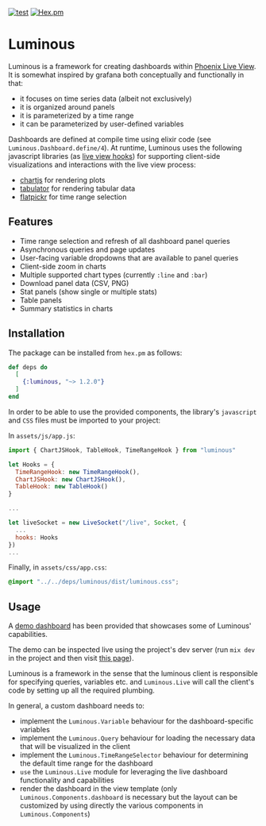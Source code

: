 [![test](https://github.com/elinverd/luminous/actions/workflows/test.yml/badge.svg?branch=main)](https://github.com/elinverd/luminous/actions/workflows/test.yml)
[![Hex.pm](https://img.shields.io/hexpm/v/luminous)](https://hex.pm/packages/luminous)

# Luminous

Luminous is a framework for creating dashboards within [Phoenix Live
View](https://www.phoenixframework.org/). It is somewhat inspired by
grafana both conceptually and functionally in that:

- it focuses on time series data (albeit not exclusively)
- it is organized around panels
- it is parameterized by a time range
- it can be parameterized by user-defined variables

Dashboards are defined at compile time using elixir code (see
`Luminous.Dashboard.define/4`). At runtime, Luminous uses the
following javascript libraries (as [live view
hooks](https://hexdocs.pm/phoenix_live_view/js-interop.html#client-hooks-via-phx-hook))
for supporting client-side visualizations and interactions with the
live view process:

- [chartjs](https://www.chartjs.org/) for rendering plots
- [tabulator](https://tabulator.info/) for rendering tabular data
- [flatpickr](https://flatpickr.js.org/) for time range selection

## Features

- Time range selection and refresh of all dashboard panel queries
- Asynchronous queries and page updates
- User-facing variable dropdowns that are available to panel queries
- Client-side zoom in charts
- Multiple supported chart types (currently `:line` and `:bar`)
- Download panel data (CSV, PNG)
- Stat panels (show single or multiple stats)
- Table panels
- Summary statistics in charts

## Installation

The package can be installed from `hex.pm` as follows:

```elixir
def deps do
  [
    {:luminous, "~> 1.2.0"}
  ]
end
```

In order to be able to use the provided components, the library's
`javascript` and `CSS` files must be imported to your project:

In `assets/js/app.js`:

```javascript
import { ChartJSHook, TableHook, TimeRangeHook } from "luminous"

let Hooks = {
  TimeRangeHook: new TimeRangeHook(),
  ChartJSHook: new ChartJSHook(),
  TableHook: new TableHook()
}

...

let liveSocket = new LiveSocket("/live", Socket, {
  ...
  hooks: Hooks
})
...
```

Finally, in `assets/css/app.css`:
```CSS
@import "../../deps/luminous/dist/luminous.css";
```

## Usage

A [demo dashboard](dev/demo_dashboard_live.ex) has been provided that
showcases some of Luminous' capabilities.

The demo can be inspected live using the project's dev server (run
`mix dev` in the project and then visit [this
page](http://localhost:5000/demo)).

Luminous is a framework in the sense that the luminous client is
responsible for specifying queries, variables etc. and `Luminous.Live`
will call the client's code by setting up all the required plumbing.

In general, a custom dashboard needs to:

- implement the `Luminous.Variable` behaviour for the
  dashboard-specific variables
- implement the `Luminous.Query` behaviour for loading the necessary
  data that will be visualized in the client
- implement the `Luminous.TimeRangeSelector` behaviour for determining
  the default time range for the dashboard
- `use` the `Luminous.Live` module for leveraging the live dashboard
  functionality and capabilities
- render the dashboard in the view template (only
  `Luminous.Components.dashboard` is necessary but the layout can be
  customized by using directly the various components in
  `Luminous.Components`)
